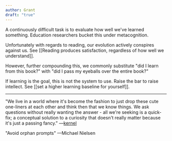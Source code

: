 ```yaml
---
author: Grant
draft: "true"
---
```

A continuously difficult task is to evaluate how well we've learned something. Education researchers bucket this under metacognition.

Unfortunately with regards to reading, our evolution actively conspires against us. See [[Reading produces satisfaction, regardless of how well we understand]]. 

However, further compounding this, we commonly substitute "did I learn from this book?" with "did I pass my eyeballs over the entire book?" 

If learning is the goal, this is not the system to use. Raise the bar to raise intellect. See [[set a higher learning baseline for yourself]].

---
"We live in a world where it's become the fashion to just drop these cute one-liners at each other and think then that we know things. We ask questions without really wanting the answer - all we're seeking is a quick-fix; a conceptual solution to a curiosity that doesn't really matter because it's just a passing fancy."
—[kernel](https://www.kernel.community/en/learn/module-0/conversation)

"Avoid orphan prompts"
—Michael Nielsen